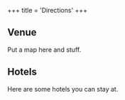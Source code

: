 +++
title = 'Directions'
+++

## Venue

Put a map here and stuff.

## Hotels

Here are some hotels you can stay at.
